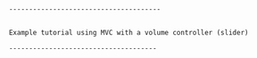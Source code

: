 

     --------------------------------------
 

     Example tutorial using MVC with a volume controller (slider)

     -------------------------------------

